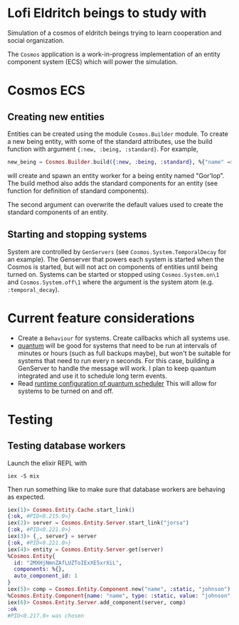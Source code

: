 # Lofi Eldritch beings to study with

Simulation of a cosmos of eldritch beings trying to learn cooperation and social organization.

The `Cosmos` application is a work-in-progress implementation of an entity component system (ECS)
which will power the simulation.

# Cosmos ECS

## Creating new entities

Entities can be created using the module `Cosmos.Builder` module. To create a
new being entity, with some of the standard attributes, use the build function
with argument `{:new, :being, :standard}`. For example,

``` elixir
new_being = Cosmos.Builder.build({:new, :being, :standard}, %{"name" => "Gor'lop"})
```
will create and spawn an entity worker for a being entity named "Gor'lop". The build
method also adds the standard components for an entity (see function 
for definition of standard components).

The second argument can overwrite the default values used to create the standard
components of an entity.

## Starting and stopping systems

System are controlled by `GenServers` (see `Cosmos.System.TemporalDecay` for an example).
The Genserver that powers each system is started when the Cosmos is started, but will 
not act on components of entities until being turned on.
Systems can be started or stopped using `Cosmos.System.on\1` and `Cosmos.System.off\1`
where the argument is the system atom (e.g. `:temporal_decay`).


# Current feature considerations 

- Create a `Behaviour` for systems. Create callbacks which all systems use.
- [quantum](https://hexdocs.pm/quantum/readme.html) will be good for systems that need
  to be run at intervals of minutes or hours (such as full backups maybe), but won't be
  suitable for systems that need to run every n seconds. For this case, building a 
  GenServer to handle the message will work. I plan to keep quantum integrated
  and use it to schedule long term events.
- Read [runtime configuration of quantum scheduler](https://hexdocs.pm/quantum/runtime-configuration.html)
  This will allow for systems to be turned on and off.

# Testing

## Testing database workers

Launch the elixir REPL with
``` shell
iex -S mix
```

Then run something like to make sure that database workers
are behaving as expected.
``` elixir
iex(1)> Cosmos.Entity.Cache.start_link()
{:ok, #PID<0.215.0>}
iex(2)> server = Cosmos.Entity.Server.start_link("jorsa")
{:ok, #PID<0.221.0>}
iex(3)> {_, server} = server
{:ok, #PID<0.221.0>}
iex(4)> entity = Cosmos.Entity.Server.get(server)
%Cosmos.Entity{
  id: "2MXHjNmnZAfLUZToIExXE5xrXiL",
  components: %{},
  auto_component_id: 1
}
iex(5)> comp = Cosmos.Entity.Component.new("name", :static, "johnson")
%Cosmos.Entity.Component{name: "name", type: :static, value: "johnson", id: nil}
iex(6)> Cosmos.Entity.Server.add_component(server, comp)
:ok
#PID<0.217.0> was chosen
```
